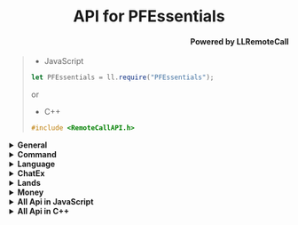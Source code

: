 ﻿<div align="center">
<h1>API for PFEssentials</h1>
<div align="right"><h4>Powered by LLRemoteCall</h1></div>
</div>

> - JavaScript
>```js
>let PFEssentials = ll.require("PFEssentials");
>```
> or
> - C++
>```C++
>#include <RemoteCallAPI.h>
>```
<details>
<summary><b>General<b></summary>

>## General::SetConfig
>### 设置全局配置文件（要求JSON字符串）
>|  形参   | 类型  |
>|  ----  | ----  |
>| jsonStr | String |
>返回值类型：Boolean;
> - JavaScript
>```js
>/** 设置全局配置文件（要求JSON字符串） 返回值类型：Boolean */
>const General_SetConfig = ll.import("PFAPI", "General_SetConfig");
>let result = General_SetConfig(jsonStr);
>```
> - C++
>```C++
>// 设置全局配置文件（要求JSON字符串） 返回值类型：Boolean
>auto General_SetConfig = RemoteCall::importAs<bool(std::string const& jsonStr)>("PFAPI", "General_SetConfig");
>let result = General_SetConfig(jsonStr);
>```
>---
>## General::GetConfig
>### 获取全局配置文件（JSON字符串）
>无参数;
>返回值类型：String;
> - JavaScript
>```js
>/** 获取全局配置文件（JSON字符串） 返回值类型：String */
>const General_GetConfig = ll.import("PFAPI", "General_GetConfig");
>let result = General_GetConfig();
>```
> - C++
>```C++
>// 获取全局配置文件（JSON字符串） 返回值类型：String
>auto General_GetConfig = RemoteCall::importAs<std::string()>("PFAPI", "General_GetConfig");
>let result = General_GetConfig();
>```
>---
>## General::Reload
>### 重新加载所有功能的配置文件
>无参数;
>无返回值;
> - JavaScript
>```js
>/** 重新加载所有功能的配置文件 */
>const General_Reload = ll.import("PFAPI", "General_Reload");
>General_Reload();
>```
> - C++
>```C++
>// 重新加载所有功能的配置文件
>auto General_Reload = RemoteCall::importAs<void()>("PFAPI", "General_Reload");
>General_Reload();
>```
</details>
<details>
<summary><b>Command<b></summary>

>## Command::SetCommandDisabled
>### 设置命令禁用(可设置提示)
>|  形参   | 类型  |
>|  ----  | ----  |
>| playerName | String |
>| cmd | String |
>| feedback | String |
>无返回值;
> - JavaScript
>```js
>/** 设置命令禁用(可设置提示) */
>const Command_SetCommandDisabled = ll.import("PFAPI", "Command_SetCommandDisabled");
>Command_SetCommandDisabled(playerName,cmd,feedback);
>```
> - C++
>```C++
>// 设置命令禁用(可设置提示)
>auto Command_SetCommandDisabled = RemoteCall::importAs<void(std::string const& playerName,std::string const& cmd,std::string const& feedback)>("PFAPI", "Command_SetCommandDisabled");
>Command_SetCommandDisabled(playerName,cmd,feedback);
>```
>---
>## Command::SetCommandEnabled
>### 设置命令启用
>|  形参   | 类型  |
>|  ----  | ----  |
>| playerName | String |
>| cmd | String |
>无返回值;
> - JavaScript
>```js
>/** 设置命令启用 */
>const Command_SetCommandEnabled = ll.import("PFAPI", "Command_SetCommandEnabled");
>Command_SetCommandEnabled(playerName,cmd);
>```
> - C++
>```C++
>// 设置命令启用
>auto Command_SetCommandEnabled = RemoteCall::importAs<void(std::string const& playerName,std::string const& cmd)>("PFAPI", "Command_SetCommandEnabled");
>Command_SetCommandEnabled(playerName,cmd);
>```
</details>
<details>
<summary><b>Language<b></summary>

>## Language::Translate
>### 翻译
>|  形参   | 类型  |
>|  ----  | ----  |
>| fromLanguage | String |
>| toLanguage | String |
>| text | String |
>返回值类型：String;
> - JavaScript
>```js
>/** 翻译 返回值类型：String */
>const Language_Translate = ll.import("PFAPI", "Language_Translate");
>let result = Language_Translate(fromLanguage,toLanguage,text);
>```
> - C++
>```C++
>// 翻译 返回值类型：String
>auto Language_Translate = RemoteCall::importAs<std::string(std::string const& fromLanguage,std::string const& toLanguage,std::string const& text)>("PFAPI", "Language_Translate");
>let result = Language_Translate(fromLanguage,toLanguage,text);
>```
</details>
<details>
<summary><b>ChatEx<b></summary>

>## ChatEx::SetNickName
>### 设置玩家昵称
>|  形参   | 类型  |
>|  ----  | ----  |
>| name | String |
>| nickName | String |
>无返回值;
> - JavaScript
>```js
>/** 设置玩家昵称 */
>const ChatEx_SetNickName = ll.import("PFAPI", "ChatEx_SetNickName");
>ChatEx_SetNickName(name,nickName);
>```
> - C++
>```C++
>// 设置玩家昵称
>auto ChatEx_SetNickName = RemoteCall::importAs<void(std::string const& name,std::string const& nickName)>("PFAPI", "ChatEx_SetNickName");
>ChatEx_SetNickName(name,nickName);
>```
>---
>## ChatEx::SetFakeName
>### 设置玩家聊天时的名字
>|  形参   | 类型  |
>|  ----  | ----  |
>| name | String |
>| fakeName | String |
>无返回值;
> - JavaScript
>```js
>/** 设置玩家聊天时的名字 */
>const ChatEx_SetFakeName = ll.import("PFAPI", "ChatEx_SetFakeName");
>ChatEx_SetFakeName(name,fakeName);
>```
> - C++
>```C++
>// 设置玩家聊天时的名字
>auto ChatEx_SetFakeName = RemoteCall::importAs<void(std::string const& name,std::string const& fakeName)>("PFAPI", "ChatEx_SetFakeName");
>ChatEx_SetFakeName(name,fakeName);
>```
>---
>## ChatEx::SetEnd
>### 设置玩家聊天消息后缀
>|  形参   | 类型  |
>|  ----  | ----  |
>| name | String |
>| endStr | String |
>无返回值;
> - JavaScript
>```js
>/** 设置玩家聊天消息后缀 */
>const ChatEx_SetEnd = ll.import("PFAPI", "ChatEx_SetEnd");
>ChatEx_SetEnd(name,endStr);
>```
> - C++
>```C++
>// 设置玩家聊天消息后缀
>auto ChatEx_SetEnd = RemoteCall::importAs<void(std::string const& name,std::string const& endStr)>("PFAPI", "ChatEx_SetEnd");
>ChatEx_SetEnd(name,endStr);
>```
>---
>## ChatEx::SetStart
>### 设置玩家聊天消息前缀
>|  形参   | 类型  |
>|  ----  | ----  |
>| name | String |
>| startStr | String |
>无返回值;
> - JavaScript
>```js
>/** 设置玩家聊天消息前缀 */
>const ChatEx_SetStart = ll.import("PFAPI", "ChatEx_SetStart");
>ChatEx_SetStart(name,startStr);
>```
> - C++
>```C++
>// 设置玩家聊天消息前缀
>auto ChatEx_SetStart = RemoteCall::importAs<void(std::string const& name,std::string const& startStr)>("PFAPI", "ChatEx_SetStart");
>ChatEx_SetStart(name,startStr);
>```
</details>
<details>
<summary><b>Lands<b></summary>

>## Lands::CheckCubeHasLand
>### 检查指定立方体区域(float)是否有领地
>|  形参   | 类型  |
>|  ----  | ----  |
>| x1 | Single |
>| y1 | Single |
>| z1 | Single |
>| x2 | Single |
>| y2 | Single |
>| z2 | Single |
>| dimensionId | Integer |
>返回值类型：Boolean;
> - JavaScript
>```js
>/** 检查指定立方体区域(float)是否有领地 返回值类型：Boolean */
>const Lands_CheckCubeHasLand = ll.import("PFAPI", "Lands_CheckCubeHasLand");
>let result = Lands_CheckCubeHasLand(x1,y1,z1,x2,y2,z2,dimensionId);
>```
> - C++
>```C++
>// 检查指定立方体区域(float)是否有领地 返回值类型：Boolean
>auto Lands_CheckCubeHasLand = RemoteCall::importAs<bool(float const& x1,float const& y1,float const& z1,float const& x2,float const& y2,float const& z2,int const& dimensionId)>("PFAPI", "Lands_CheckCubeHasLand");
>let result = Lands_CheckCubeHasLand(x1,y1,z1,x2,y2,z2,dimensionId);
>```
>---
>## Lands::CheckCubeHasLandInt
>### 检查指定立方体区域(int)是否有领地
>|  形参   | 类型  |
>|  ----  | ----  |
>| x1 | Integer |
>| y1 | Integer |
>| z1 | Integer |
>| x2 | Integer |
>| y2 | Integer |
>| z2 | Integer |
>| dimensionId | Integer |
>返回值类型：Boolean;
> - JavaScript
>```js
>/** 检查指定立方体区域(int)是否有领地 返回值类型：Boolean */
>const Lands_CheckCubeHasLandInt = ll.import("PFAPI", "Lands_CheckCubeHasLandInt");
>let result = Lands_CheckCubeHasLandInt(x1,y1,z1,x2,y2,z2,dimensionId);
>```
> - C++
>```C++
>// 检查指定立方体区域(int)是否有领地 返回值类型：Boolean
>auto Lands_CheckCubeHasLandInt = RemoteCall::importAs<bool(int const& x1,int const& y1,int const& z1,int const& x2,int const& y2,int const& z2,int const& dimensionId)>("PFAPI", "Lands_CheckCubeHasLandInt");
>let result = Lands_CheckCubeHasLandInt(x1,y1,z1,x2,y2,z2,dimensionId);
>```
>---
>## Lands::CheckPosHasLand
>### 检查指定坐标(float)是否有领地
>|  形参   | 类型  |
>|  ----  | ----  |
>| x | Single |
>| y | Single |
>| z | Single |
>| dimensionId | Integer |
>返回值类型：Boolean;
> - JavaScript
>```js
>/** 检查指定坐标(float)是否有领地 返回值类型：Boolean */
>const Lands_CheckPosHasLand = ll.import("PFAPI", "Lands_CheckPosHasLand");
>let result = Lands_CheckPosHasLand(x,y,z,dimensionId);
>```
> - C++
>```C++
>// 检查指定坐标(float)是否有领地 返回值类型：Boolean
>auto Lands_CheckPosHasLand = RemoteCall::importAs<bool(float const& x,float const& y,float const& z,int const& dimensionId)>("PFAPI", "Lands_CheckPosHasLand");
>let result = Lands_CheckPosHasLand(x,y,z,dimensionId);
>```
>---
>## Lands::CheckPosHasLandInt
>### 检查指定坐标(int)是否有领地
>|  形参   | 类型  |
>|  ----  | ----  |
>| x | Integer |
>| y | Integer |
>| z | Integer |
>| dimensionId | Integer |
>返回值类型：Boolean;
> - JavaScript
>```js
>/** 检查指定坐标(int)是否有领地 返回值类型：Boolean */
>const Lands_CheckPosHasLandInt = ll.import("PFAPI", "Lands_CheckPosHasLandInt");
>let result = Lands_CheckPosHasLandInt(x,y,z,dimensionId);
>```
> - C++
>```C++
>// 检查指定坐标(int)是否有领地 返回值类型：Boolean
>auto Lands_CheckPosHasLandInt = RemoteCall::importAs<bool(int const& x,int const& y,int const& z,int const& dimensionId)>("PFAPI", "Lands_CheckPosHasLandInt");
>let result = Lands_CheckPosHasLandInt(x,y,z,dimensionId);
>```
>---
>## Lands::GetLandByCube
>### 获取立方体区域(float)领地信息（返回JSON字符串）
>|  形参   | 类型  |
>|  ----  | ----  |
>| x1 | Single |
>| y1 | Single |
>| z1 | Single |
>| x2 | Single |
>| y2 | Single |
>| z2 | Single |
>| dimensionId | Integer |
>返回值类型：String;
> - JavaScript
>```js
>/** 获取立方体区域(float)领地信息（返回JSON字符串） 返回值类型：String */
>const Lands_GetLandByCube = ll.import("PFAPI", "Lands_GetLandByCube");
>let result = Lands_GetLandByCube(x1,y1,z1,x2,y2,z2,dimensionId);
>```
> - C++
>```C++
>// 获取立方体区域(float)领地信息（返回JSON字符串） 返回值类型：String
>auto Lands_GetLandByCube = RemoteCall::importAs<std::string(float const& x1,float const& y1,float const& z1,float const& x2,float const& y2,float const& z2,int const& dimensionId)>("PFAPI", "Lands_GetLandByCube");
>let result = Lands_GetLandByCube(x1,y1,z1,x2,y2,z2,dimensionId);
>```
>---
>## Lands::GetLandByCubeInt
>### 获取立方体区域(int)领地信息（返回JSON字符串）
>|  形参   | 类型  |
>|  ----  | ----  |
>| x1 | Integer |
>| y1 | Integer |
>| z1 | Integer |
>| x2 | Integer |
>| y2 | Integer |
>| z2 | Integer |
>| dimensionId | Integer |
>返回值类型：String;
> - JavaScript
>```js
>/** 获取立方体区域(int)领地信息（返回JSON字符串） 返回值类型：String */
>const Lands_GetLandByCubeInt = ll.import("PFAPI", "Lands_GetLandByCubeInt");
>let result = Lands_GetLandByCubeInt(x1,y1,z1,x2,y2,z2,dimensionId);
>```
> - C++
>```C++
>// 获取立方体区域(int)领地信息（返回JSON字符串） 返回值类型：String
>auto Lands_GetLandByCubeInt = RemoteCall::importAs<std::string(int const& x1,int const& y1,int const& z1,int const& x2,int const& y2,int const& z2,int const& dimensionId)>("PFAPI", "Lands_GetLandByCubeInt");
>let result = Lands_GetLandByCubeInt(x1,y1,z1,x2,y2,z2,dimensionId);
>```
>---
>## Lands::GetLandByPos
>### 获取指定坐标(float)领地信息（返回JSON字符串）
>|  形参   | 类型  |
>|  ----  | ----  |
>| x | Single |
>| y | Single |
>| z | Single |
>| dimensionId | Integer |
>返回值类型：String;
> - JavaScript
>```js
>/** 获取指定坐标(float)领地信息（返回JSON字符串） 返回值类型：String */
>const Lands_GetLandByPos = ll.import("PFAPI", "Lands_GetLandByPos");
>let result = Lands_GetLandByPos(x,y,z,dimensionId);
>```
> - C++
>```C++
>// 获取指定坐标(float)领地信息（返回JSON字符串） 返回值类型：String
>auto Lands_GetLandByPos = RemoteCall::importAs<std::string(float const& x,float const& y,float const& z,int const& dimensionId)>("PFAPI", "Lands_GetLandByPos");
>let result = Lands_GetLandByPos(x,y,z,dimensionId);
>```
>---
>## Lands::GetLandByPosInt
>### 获取指定坐标(int)领地信息（返回JSON字符串）
>|  形参   | 类型  |
>|  ----  | ----  |
>| x | Integer |
>| y | Integer |
>| z | Integer |
>| dimensionId | Integer |
>返回值类型：String;
> - JavaScript
>```js
>/** 获取指定坐标(int)领地信息（返回JSON字符串） 返回值类型：String */
>const Lands_GetLandByPosInt = ll.import("PFAPI", "Lands_GetLandByPosInt");
>let result = Lands_GetLandByPosInt(x,y,z,dimensionId);
>```
> - C++
>```C++
>// 获取指定坐标(int)领地信息（返回JSON字符串） 返回值类型：String
>auto Lands_GetLandByPosInt = RemoteCall::importAs<std::string(int const& x,int const& y,int const& z,int const& dimensionId)>("PFAPI", "Lands_GetLandByPosInt");
>let result = Lands_GetLandByPosInt(x,y,z,dimensionId);
>```
>---
>## Lands::GetLandInfoByCube
>### 获取立方体区域(float)领地数据源详细信息（返回JSON字符串）
>|  形参   | 类型  |
>|  ----  | ----  |
>| x1 | Single |
>| y1 | Single |
>| z1 | Single |
>| x2 | Single |
>| y2 | Single |
>| z2 | Single |
>| dimensionId | Integer |
>返回值类型：String;
> - JavaScript
>```js
>/** 获取立方体区域(float)领地数据源详细信息（返回JSON字符串） 返回值类型：String */
>const Lands_GetLandInfoByCube = ll.import("PFAPI", "Lands_GetLandInfoByCube");
>let result = Lands_GetLandInfoByCube(x1,y1,z1,x2,y2,z2,dimensionId);
>```
> - C++
>```C++
>// 获取立方体区域(float)领地数据源详细信息（返回JSON字符串） 返回值类型：String
>auto Lands_GetLandInfoByCube = RemoteCall::importAs<std::string(float const& x1,float const& y1,float const& z1,float const& x2,float const& y2,float const& z2,int const& dimensionId)>("PFAPI", "Lands_GetLandInfoByCube");
>let result = Lands_GetLandInfoByCube(x1,y1,z1,x2,y2,z2,dimensionId);
>```
>---
>## Lands::GetLandInfoByCubeInt
>### 获取立方体区域(int)领地数据源详细信息（返回JSON字符串）
>|  形参   | 类型  |
>|  ----  | ----  |
>| x1 | Integer |
>| y1 | Integer |
>| z1 | Integer |
>| x2 | Integer |
>| y2 | Integer |
>| z2 | Integer |
>| dimensionId | Integer |
>返回值类型：String;
> - JavaScript
>```js
>/** 获取立方体区域(int)领地数据源详细信息（返回JSON字符串） 返回值类型：String */
>const Lands_GetLandInfoByCubeInt = ll.import("PFAPI", "Lands_GetLandInfoByCubeInt");
>let result = Lands_GetLandInfoByCubeInt(x1,y1,z1,x2,y2,z2,dimensionId);
>```
> - C++
>```C++
>// 获取立方体区域(int)领地数据源详细信息（返回JSON字符串） 返回值类型：String
>auto Lands_GetLandInfoByCubeInt = RemoteCall::importAs<std::string(int const& x1,int const& y1,int const& z1,int const& x2,int const& y2,int const& z2,int const& dimensionId)>("PFAPI", "Lands_GetLandInfoByCubeInt");
>let result = Lands_GetLandInfoByCubeInt(x1,y1,z1,x2,y2,z2,dimensionId);
>```
>---
>## Lands::GetLandInfoByPos
>### 获取指定坐标(float)领地数据源详细信息（返回JSON字符串）
>|  形参   | 类型  |
>|  ----  | ----  |
>| x | Single |
>| y | Single |
>| z | Single |
>| dimensionId | Integer |
>返回值类型：String;
> - JavaScript
>```js
>/** 获取指定坐标(float)领地数据源详细信息（返回JSON字符串） 返回值类型：String */
>const Lands_GetLandInfoByPos = ll.import("PFAPI", "Lands_GetLandInfoByPos");
>let result = Lands_GetLandInfoByPos(x,y,z,dimensionId);
>```
> - C++
>```C++
>// 获取指定坐标(float)领地数据源详细信息（返回JSON字符串） 返回值类型：String
>auto Lands_GetLandInfoByPos = RemoteCall::importAs<std::string(float const& x,float const& y,float const& z,int const& dimensionId)>("PFAPI", "Lands_GetLandInfoByPos");
>let result = Lands_GetLandInfoByPos(x,y,z,dimensionId);
>```
>---
>## Lands::GetLandInfoByPosInt
>### 获取指定坐标(int)领地数据源详细信息（返回JSON字符串）
>|  形参   | 类型  |
>|  ----  | ----  |
>| x | Integer |
>| y | Integer |
>| z | Integer |
>| dimensionId | Integer |
>返回值类型：String;
> - JavaScript
>```js
>/** 获取指定坐标(int)领地数据源详细信息（返回JSON字符串） 返回值类型：String */
>const Lands_GetLandInfoByPosInt = ll.import("PFAPI", "Lands_GetLandInfoByPosInt");
>let result = Lands_GetLandInfoByPosInt(x,y,z,dimensionId);
>```
> - C++
>```C++
>// 获取指定坐标(int)领地数据源详细信息（返回JSON字符串） 返回值类型：String
>auto Lands_GetLandInfoByPosInt = RemoteCall::importAs<std::string(int const& x,int const& y,int const& z,int const& dimensionId)>("PFAPI", "Lands_GetLandInfoByPosInt");
>let result = Lands_GetLandInfoByPosInt(x,y,z,dimensionId);
>```
>---
>## Lands::SetLandInfoByCube
>### 设置指定立方体区域(float)领地数据源详细信息（传入JSON字符串）
>|  形参   | 类型  |
>|  ----  | ----  |
>| x1 | Single |
>| y1 | Single |
>| z1 | Single |
>| x2 | Single |
>| y2 | Single |
>| z2 | Single |
>| dimensionId | Integer |
>| landinfo | String |
>返回值类型：Boolean;
> - JavaScript
>```js
>/** 设置指定立方体区域(float)领地数据源详细信息（传入JSON字符串） 返回值类型：Boolean */
>const Lands_SetLandInfoByCube = ll.import("PFAPI", "Lands_SetLandInfoByCube");
>let result = Lands_SetLandInfoByCube(x1,y1,z1,x2,y2,z2,dimensionId,landinfo);
>```
> - C++
>```C++
>// 设置指定立方体区域(float)领地数据源详细信息（传入JSON字符串） 返回值类型：Boolean
>auto Lands_SetLandInfoByCube = RemoteCall::importAs<bool(float const& x1,float const& y1,float const& z1,float const& x2,float const& y2,float const& z2,int const& dimensionId,std::string const& landinfo)>("PFAPI", "Lands_SetLandInfoByCube");
>let result = Lands_SetLandInfoByCube(x1,y1,z1,x2,y2,z2,dimensionId,landinfo);
>```
>---
>## Lands::SetLandInfoByCubeInt
>### 设置指定立方体区域(int)领地数据源详细信息（传入JSON字符串）
>|  形参   | 类型  |
>|  ----  | ----  |
>| x1 | Integer |
>| y1 | Integer |
>| z1 | Integer |
>| x2 | Integer |
>| y2 | Integer |
>| z2 | Integer |
>| dimensionId | Integer |
>| landinfo | String |
>返回值类型：Boolean;
> - JavaScript
>```js
>/** 设置指定立方体区域(int)领地数据源详细信息（传入JSON字符串） 返回值类型：Boolean */
>const Lands_SetLandInfoByCubeInt = ll.import("PFAPI", "Lands_SetLandInfoByCubeInt");
>let result = Lands_SetLandInfoByCubeInt(x1,y1,z1,x2,y2,z2,dimensionId,landinfo);
>```
> - C++
>```C++
>// 设置指定立方体区域(int)领地数据源详细信息（传入JSON字符串） 返回值类型：Boolean
>auto Lands_SetLandInfoByCubeInt = RemoteCall::importAs<bool(int const& x1,int const& y1,int const& z1,int const& x2,int const& y2,int const& z2,int const& dimensionId,std::string const& landinfo)>("PFAPI", "Lands_SetLandInfoByCubeInt");
>let result = Lands_SetLandInfoByCubeInt(x1,y1,z1,x2,y2,z2,dimensionId,landinfo);
>```
>---
>## Lands::SetLandInfoByPos
>### 设置指定坐标(float)领地数据源详细信息（传入JSON字符串）
>|  形参   | 类型  |
>|  ----  | ----  |
>| x | Single |
>| y | Single |
>| z | Single |
>| dimensionId | Integer |
>| landinfo | String |
>返回值类型：Boolean;
> - JavaScript
>```js
>/** 设置指定坐标(float)领地数据源详细信息（传入JSON字符串） 返回值类型：Boolean */
>const Lands_SetLandInfoByPos = ll.import("PFAPI", "Lands_SetLandInfoByPos");
>let result = Lands_SetLandInfoByPos(x,y,z,dimensionId,landinfo);
>```
> - C++
>```C++
>// 设置指定坐标(float)领地数据源详细信息（传入JSON字符串） 返回值类型：Boolean
>auto Lands_SetLandInfoByPos = RemoteCall::importAs<bool(float const& x,float const& y,float const& z,int const& dimensionId,std::string const& landinfo)>("PFAPI", "Lands_SetLandInfoByPos");
>let result = Lands_SetLandInfoByPos(x,y,z,dimensionId,landinfo);
>```
>---
>## Lands::SetLandInfoByPosInt
>### 设置或修改指定坐标(int)领地数据源详细信息（传入JSON字符串）
>|  形参   | 类型  |
>|  ----  | ----  |
>| x | Integer |
>| y | Integer |
>| z | Integer |
>| dimensionId | Integer |
>| landinfo | String |
>返回值类型：Boolean;
> - JavaScript
>```js
>/** 设置或修改指定坐标(int)领地数据源详细信息（传入JSON字符串） 返回值类型：Boolean */
>const Lands_SetLandInfoByPosInt = ll.import("PFAPI", "Lands_SetLandInfoByPosInt");
>let result = Lands_SetLandInfoByPosInt(x,y,z,dimensionId,landinfo);
>```
> - C++
>```C++
>// 设置或修改指定坐标(int)领地数据源详细信息（传入JSON字符串） 返回值类型：Boolean
>auto Lands_SetLandInfoByPosInt = RemoteCall::importAs<bool(int const& x,int const& y,int const& z,int const& dimensionId,std::string const& landinfo)>("PFAPI", "Lands_SetLandInfoByPosInt");
>let result = Lands_SetLandInfoByPosInt(x,y,z,dimensionId,landinfo);
>```
</details>
<details>
<summary><b>Money<b></summary>

>## Money::Get
>### 获取玩家(指定玩家名)金钱
>|  形参   | 类型  |
>|  ----  | ----  |
>| name | String |
>返回值类型：Integer;
> - JavaScript
>```js
>/** 获取玩家(指定玩家名)金钱 返回值类型：Integer */
>const Money_Get = ll.import("PFAPI", "Money_Get");
>let result = Money_Get(name);
>```
> - C++
>```C++
>// 获取玩家(指定玩家名)金钱 返回值类型：Integer
>auto Money_Get = RemoteCall::importAs<int(std::string const& name)>("PFAPI", "Money_Get");
>let result = Money_Get(name);
>```
>---
>## Money::Add
>### 给玩家(指定玩家名)加钱
>|  形参   | 类型  |
>|  ----  | ----  |
>| name | String |
>| val | Integer |
>返回值类型：Boolean;
> - JavaScript
>```js
>/** 给玩家(指定玩家名)加钱 返回值类型：Boolean */
>const Money_Add = ll.import("PFAPI", "Money_Add");
>let result = Money_Add(name,val);
>```
> - C++
>```C++
>// 给玩家(指定玩家名)加钱 返回值类型：Boolean
>auto Money_Add = RemoteCall::importAs<bool(std::string const& name,int const& val)>("PFAPI", "Money_Add");
>let result = Money_Add(name,val);
>```
>---
>## Money::Remove
>### 给玩家(指定玩家名)减钱
>|  形参   | 类型  |
>|  ----  | ----  |
>| name | String |
>| val | Integer |
>返回值类型：Boolean;
> - JavaScript
>```js
>/** 给玩家(指定玩家名)减钱 返回值类型：Boolean */
>const Money_Remove = ll.import("PFAPI", "Money_Remove");
>let result = Money_Remove(name,val);
>```
> - C++
>```C++
>// 给玩家(指定玩家名)减钱 返回值类型：Boolean
>auto Money_Remove = RemoteCall::importAs<bool(std::string const& name,int const& val)>("PFAPI", "Money_Remove");
>let result = Money_Remove(name,val);
>```
</details>
<details><summary><b>All Api in JavaScript<b></summary>
<details><summary>JavaScript imports</summary>

``` JavaScript
/** 设置全局配置文件（要求JSON字符串） 返回值类型：Boolean */
const General_SetConfig = ll.import("PFAPI", "General_SetConfig");
/** 获取全局配置文件（JSON字符串） 返回值类型：String */
const General_GetConfig = ll.import("PFAPI", "General_GetConfig");
/** 重新加载所有功能的配置文件 */
const General_Reload = ll.import("PFAPI", "General_Reload");
/** 设置命令禁用(可设置提示) */
const Command_SetCommandDisabled = ll.import("PFAPI", "Command_SetCommandDisabled");
/** 设置命令启用 */
const Command_SetCommandEnabled = ll.import("PFAPI", "Command_SetCommandEnabled");
/** 翻译 返回值类型：String */
const Language_Translate = ll.import("PFAPI", "Language_Translate");
/** 设置玩家昵称 */
const ChatEx_SetNickName = ll.import("PFAPI", "ChatEx_SetNickName");
/** 设置玩家聊天时的名字 */
const ChatEx_SetFakeName = ll.import("PFAPI", "ChatEx_SetFakeName");
/** 设置玩家聊天消息后缀 */
const ChatEx_SetEnd = ll.import("PFAPI", "ChatEx_SetEnd");
/** 设置玩家聊天消息前缀 */
const ChatEx_SetStart = ll.import("PFAPI", "ChatEx_SetStart");
/** 检查指定立方体区域(float)是否有领地 返回值类型：Boolean */
const Lands_CheckCubeHasLand = ll.import("PFAPI", "Lands_CheckCubeHasLand");
/** 检查指定立方体区域(int)是否有领地 返回值类型：Boolean */
const Lands_CheckCubeHasLandInt = ll.import("PFAPI", "Lands_CheckCubeHasLandInt");
/** 检查指定坐标(float)是否有领地 返回值类型：Boolean */
const Lands_CheckPosHasLand = ll.import("PFAPI", "Lands_CheckPosHasLand");
/** 检查指定坐标(int)是否有领地 返回值类型：Boolean */
const Lands_CheckPosHasLandInt = ll.import("PFAPI", "Lands_CheckPosHasLandInt");
/** 获取立方体区域(float)领地信息（返回JSON字符串） 返回值类型：String */
const Lands_GetLandByCube = ll.import("PFAPI", "Lands_GetLandByCube");
/** 获取立方体区域(int)领地信息（返回JSON字符串） 返回值类型：String */
const Lands_GetLandByCubeInt = ll.import("PFAPI", "Lands_GetLandByCubeInt");
/** 获取指定坐标(float)领地信息（返回JSON字符串） 返回值类型：String */
const Lands_GetLandByPos = ll.import("PFAPI", "Lands_GetLandByPos");
/** 获取指定坐标(int)领地信息（返回JSON字符串） 返回值类型：String */
const Lands_GetLandByPosInt = ll.import("PFAPI", "Lands_GetLandByPosInt");
/** 获取立方体区域(float)领地数据源详细信息（返回JSON字符串） 返回值类型：String */
const Lands_GetLandInfoByCube = ll.import("PFAPI", "Lands_GetLandInfoByCube");
/** 获取立方体区域(int)领地数据源详细信息（返回JSON字符串） 返回值类型：String */
const Lands_GetLandInfoByCubeInt = ll.import("PFAPI", "Lands_GetLandInfoByCubeInt");
/** 获取指定坐标(float)领地数据源详细信息（返回JSON字符串） 返回值类型：String */
const Lands_GetLandInfoByPos = ll.import("PFAPI", "Lands_GetLandInfoByPos");
/** 获取指定坐标(int)领地数据源详细信息（返回JSON字符串） 返回值类型：String */
const Lands_GetLandInfoByPosInt = ll.import("PFAPI", "Lands_GetLandInfoByPosInt");
/** 设置指定立方体区域(float)领地数据源详细信息（传入JSON字符串） 返回值类型：Boolean */
const Lands_SetLandInfoByCube = ll.import("PFAPI", "Lands_SetLandInfoByCube");
/** 设置指定立方体区域(int)领地数据源详细信息（传入JSON字符串） 返回值类型：Boolean */
const Lands_SetLandInfoByCubeInt = ll.import("PFAPI", "Lands_SetLandInfoByCubeInt");
/** 设置指定坐标(float)领地数据源详细信息（传入JSON字符串） 返回值类型：Boolean */
const Lands_SetLandInfoByPos = ll.import("PFAPI", "Lands_SetLandInfoByPos");
/** 设置或修改指定坐标(int)领地数据源详细信息（传入JSON字符串） 返回值类型：Boolean */
const Lands_SetLandInfoByPosInt = ll.import("PFAPI", "Lands_SetLandInfoByPosInt");
/** 获取玩家(指定玩家名)金钱 返回值类型：Integer */
const Money_Get = ll.import("PFAPI", "Money_Get");
/** 给玩家(指定玩家名)加钱 返回值类型：Boolean */
const Money_Add = ll.import("PFAPI", "Money_Add");
/** 给玩家(指定玩家名)减钱 返回值类型：Boolean */
const Money_Remove = ll.import("PFAPI", "Money_Remove");

```
</details>

<details><summary>JavaScript object</summary>

``` JavaScript
const PFAPI = {
	PFAPI : {
		/** 设置全局配置文件（要求JSON字符串） 返回值类型：Boolean */
		const SetConfig = ll.import("PFAPI", "General_SetConfig");
		/** 获取全局配置文件（JSON字符串） 返回值类型：String */
		const GetConfig = ll.import("PFAPI", "General_GetConfig");
		/** 重新加载所有功能的配置文件 */
		const Reload = ll.import("PFAPI", "General_Reload");
	}
	PFAPI : {
		/** 设置命令禁用(可设置提示) */
		const SetCommandDisabled = ll.import("PFAPI", "Command_SetCommandDisabled");
		/** 设置命令启用 */
		const SetCommandEnabled = ll.import("PFAPI", "Command_SetCommandEnabled");
	}
	PFAPI : {
		/** 翻译 返回值类型：String */
		const Translate = ll.import("PFAPI", "Language_Translate");
	}
	PFAPI : {
		/** 设置玩家昵称 */
		const SetNickName = ll.import("PFAPI", "ChatEx_SetNickName");
		/** 设置玩家聊天时的名字 */
		const SetFakeName = ll.import("PFAPI", "ChatEx_SetFakeName");
		/** 设置玩家聊天消息后缀 */
		const SetEnd = ll.import("PFAPI", "ChatEx_SetEnd");
		/** 设置玩家聊天消息前缀 */
		const SetStart = ll.import("PFAPI", "ChatEx_SetStart");
	}
	PFAPI : {
		/** 检查指定立方体区域(float)是否有领地 返回值类型：Boolean */
		const CheckCubeHasLand = ll.import("PFAPI", "Lands_CheckCubeHasLand");
		/** 检查指定立方体区域(int)是否有领地 返回值类型：Boolean */
		const CheckCubeHasLandInt = ll.import("PFAPI", "Lands_CheckCubeHasLandInt");
		/** 检查指定坐标(float)是否有领地 返回值类型：Boolean */
		const CheckPosHasLand = ll.import("PFAPI", "Lands_CheckPosHasLand");
		/** 检查指定坐标(int)是否有领地 返回值类型：Boolean */
		const CheckPosHasLandInt = ll.import("PFAPI", "Lands_CheckPosHasLandInt");
		/** 获取立方体区域(float)领地信息（返回JSON字符串） 返回值类型：String */
		const GetLandByCube = ll.import("PFAPI", "Lands_GetLandByCube");
		/** 获取立方体区域(int)领地信息（返回JSON字符串） 返回值类型：String */
		const GetLandByCubeInt = ll.import("PFAPI", "Lands_GetLandByCubeInt");
		/** 获取指定坐标(float)领地信息（返回JSON字符串） 返回值类型：String */
		const GetLandByPos = ll.import("PFAPI", "Lands_GetLandByPos");
		/** 获取指定坐标(int)领地信息（返回JSON字符串） 返回值类型：String */
		const GetLandByPosInt = ll.import("PFAPI", "Lands_GetLandByPosInt");
		/** 获取立方体区域(float)领地数据源详细信息（返回JSON字符串） 返回值类型：String */
		const GetLandInfoByCube = ll.import("PFAPI", "Lands_GetLandInfoByCube");
		/** 获取立方体区域(int)领地数据源详细信息（返回JSON字符串） 返回值类型：String */
		const GetLandInfoByCubeInt = ll.import("PFAPI", "Lands_GetLandInfoByCubeInt");
		/** 获取指定坐标(float)领地数据源详细信息（返回JSON字符串） 返回值类型：String */
		const GetLandInfoByPos = ll.import("PFAPI", "Lands_GetLandInfoByPos");
		/** 获取指定坐标(int)领地数据源详细信息（返回JSON字符串） 返回值类型：String */
		const GetLandInfoByPosInt = ll.import("PFAPI", "Lands_GetLandInfoByPosInt");
		/** 设置指定立方体区域(float)领地数据源详细信息（传入JSON字符串） 返回值类型：Boolean */
		const SetLandInfoByCube = ll.import("PFAPI", "Lands_SetLandInfoByCube");
		/** 设置指定立方体区域(int)领地数据源详细信息（传入JSON字符串） 返回值类型：Boolean */
		const SetLandInfoByCubeInt = ll.import("PFAPI", "Lands_SetLandInfoByCubeInt");
		/** 设置指定坐标(float)领地数据源详细信息（传入JSON字符串） 返回值类型：Boolean */
		const SetLandInfoByPos = ll.import("PFAPI", "Lands_SetLandInfoByPos");
		/** 设置或修改指定坐标(int)领地数据源详细信息（传入JSON字符串） 返回值类型：Boolean */
		const SetLandInfoByPosInt = ll.import("PFAPI", "Lands_SetLandInfoByPosInt");
	}
	PFAPI : {
		/** 获取玩家(指定玩家名)金钱 返回值类型：Integer */
		const Get = ll.import("PFAPI", "Money_Get");
		/** 给玩家(指定玩家名)加钱 返回值类型：Boolean */
		const Add = ll.import("PFAPI", "Money_Add");
		/** 给玩家(指定玩家名)减钱 返回值类型：Boolean */
		const Remove = ll.import("PFAPI", "Money_Remove");
	}
}

```
</details>
</details>
<details>
<summary><b>All Api in C++<b></summary>

``` C++
// 设置全局配置文件（要求JSON字符串） 返回值类型：Boolean
auto General_SetConfig = RemoteCall::importAs<bool(std::string const& jsonStr)>("PFAPI", "General_SetConfig");
// 获取全局配置文件（JSON字符串） 返回值类型：String
auto General_GetConfig = RemoteCall::importAs<std::string()>("PFAPI", "General_GetConfig");
// 重新加载所有功能的配置文件
auto General_Reload = RemoteCall::importAs<void()>("PFAPI", "General_Reload");
// 设置命令禁用(可设置提示)
auto Command_SetCommandDisabled = RemoteCall::importAs<void(std::string const& playerName,std::string const& cmd,std::string const& feedback)>("PFAPI", "Command_SetCommandDisabled");
// 设置命令启用
auto Command_SetCommandEnabled = RemoteCall::importAs<void(std::string const& playerName,std::string const& cmd)>("PFAPI", "Command_SetCommandEnabled");
// 翻译 返回值类型：String
auto Language_Translate = RemoteCall::importAs<std::string(std::string const& fromLanguage,std::string const& toLanguage,std::string const& text)>("PFAPI", "Language_Translate");
// 设置玩家昵称
auto ChatEx_SetNickName = RemoteCall::importAs<void(std::string const& name,std::string const& nickName)>("PFAPI", "ChatEx_SetNickName");
// 设置玩家聊天时的名字
auto ChatEx_SetFakeName = RemoteCall::importAs<void(std::string const& name,std::string const& fakeName)>("PFAPI", "ChatEx_SetFakeName");
// 设置玩家聊天消息后缀
auto ChatEx_SetEnd = RemoteCall::importAs<void(std::string const& name,std::string const& endStr)>("PFAPI", "ChatEx_SetEnd");
// 设置玩家聊天消息前缀
auto ChatEx_SetStart = RemoteCall::importAs<void(std::string const& name,std::string const& startStr)>("PFAPI", "ChatEx_SetStart");
// 检查指定立方体区域(float)是否有领地 返回值类型：Boolean
auto Lands_CheckCubeHasLand = RemoteCall::importAs<bool(float const& x1,float const& y1,float const& z1,float const& x2,float const& y2,float const& z2,int const& dimensionId)>("PFAPI", "Lands_CheckCubeHasLand");
// 检查指定立方体区域(int)是否有领地 返回值类型：Boolean
auto Lands_CheckCubeHasLandInt = RemoteCall::importAs<bool(int const& x1,int const& y1,int const& z1,int const& x2,int const& y2,int const& z2,int const& dimensionId)>("PFAPI", "Lands_CheckCubeHasLandInt");
// 检查指定坐标(float)是否有领地 返回值类型：Boolean
auto Lands_CheckPosHasLand = RemoteCall::importAs<bool(float const& x,float const& y,float const& z,int const& dimensionId)>("PFAPI", "Lands_CheckPosHasLand");
// 检查指定坐标(int)是否有领地 返回值类型：Boolean
auto Lands_CheckPosHasLandInt = RemoteCall::importAs<bool(int const& x,int const& y,int const& z,int const& dimensionId)>("PFAPI", "Lands_CheckPosHasLandInt");
// 获取立方体区域(float)领地信息（返回JSON字符串） 返回值类型：String
auto Lands_GetLandByCube = RemoteCall::importAs<std::string(float const& x1,float const& y1,float const& z1,float const& x2,float const& y2,float const& z2,int const& dimensionId)>("PFAPI", "Lands_GetLandByCube");
// 获取立方体区域(int)领地信息（返回JSON字符串） 返回值类型：String
auto Lands_GetLandByCubeInt = RemoteCall::importAs<std::string(int const& x1,int const& y1,int const& z1,int const& x2,int const& y2,int const& z2,int const& dimensionId)>("PFAPI", "Lands_GetLandByCubeInt");
// 获取指定坐标(float)领地信息（返回JSON字符串） 返回值类型：String
auto Lands_GetLandByPos = RemoteCall::importAs<std::string(float const& x,float const& y,float const& z,int const& dimensionId)>("PFAPI", "Lands_GetLandByPos");
// 获取指定坐标(int)领地信息（返回JSON字符串） 返回值类型：String
auto Lands_GetLandByPosInt = RemoteCall::importAs<std::string(int const& x,int const& y,int const& z,int const& dimensionId)>("PFAPI", "Lands_GetLandByPosInt");
// 获取立方体区域(float)领地数据源详细信息（返回JSON字符串） 返回值类型：String
auto Lands_GetLandInfoByCube = RemoteCall::importAs<std::string(float const& x1,float const& y1,float const& z1,float const& x2,float const& y2,float const& z2,int const& dimensionId)>("PFAPI", "Lands_GetLandInfoByCube");
// 获取立方体区域(int)领地数据源详细信息（返回JSON字符串） 返回值类型：String
auto Lands_GetLandInfoByCubeInt = RemoteCall::importAs<std::string(int const& x1,int const& y1,int const& z1,int const& x2,int const& y2,int const& z2,int const& dimensionId)>("PFAPI", "Lands_GetLandInfoByCubeInt");
// 获取指定坐标(float)领地数据源详细信息（返回JSON字符串） 返回值类型：String
auto Lands_GetLandInfoByPos = RemoteCall::importAs<std::string(float const& x,float const& y,float const& z,int const& dimensionId)>("PFAPI", "Lands_GetLandInfoByPos");
// 获取指定坐标(int)领地数据源详细信息（返回JSON字符串） 返回值类型：String
auto Lands_GetLandInfoByPosInt = RemoteCall::importAs<std::string(int const& x,int const& y,int const& z,int const& dimensionId)>("PFAPI", "Lands_GetLandInfoByPosInt");
// 设置指定立方体区域(float)领地数据源详细信息（传入JSON字符串） 返回值类型：Boolean
auto Lands_SetLandInfoByCube = RemoteCall::importAs<bool(float const& x1,float const& y1,float const& z1,float const& x2,float const& y2,float const& z2,int const& dimensionId,std::string const& landinfo)>("PFAPI", "Lands_SetLandInfoByCube");
// 设置指定立方体区域(int)领地数据源详细信息（传入JSON字符串） 返回值类型：Boolean
auto Lands_SetLandInfoByCubeInt = RemoteCall::importAs<bool(int const& x1,int const& y1,int const& z1,int const& x2,int const& y2,int const& z2,int const& dimensionId,std::string const& landinfo)>("PFAPI", "Lands_SetLandInfoByCubeInt");
// 设置指定坐标(float)领地数据源详细信息（传入JSON字符串） 返回值类型：Boolean
auto Lands_SetLandInfoByPos = RemoteCall::importAs<bool(float const& x,float const& y,float const& z,int const& dimensionId,std::string const& landinfo)>("PFAPI", "Lands_SetLandInfoByPos");
// 设置或修改指定坐标(int)领地数据源详细信息（传入JSON字符串） 返回值类型：Boolean
auto Lands_SetLandInfoByPosInt = RemoteCall::importAs<bool(int const& x,int const& y,int const& z,int const& dimensionId,std::string const& landinfo)>("PFAPI", "Lands_SetLandInfoByPosInt");
// 获取玩家(指定玩家名)金钱 返回值类型：Integer
auto Money_Get = RemoteCall::importAs<int(std::string const& name)>("PFAPI", "Money_Get");
// 给玩家(指定玩家名)加钱 返回值类型：Boolean
auto Money_Add = RemoteCall::importAs<bool(std::string const& name,int const& val)>("PFAPI", "Money_Add");
// 给玩家(指定玩家名)减钱 返回值类型：Boolean
auto Money_Remove = RemoteCall::importAs<bool(std::string const& name,int const& val)>("PFAPI", "Money_Remove");

```

